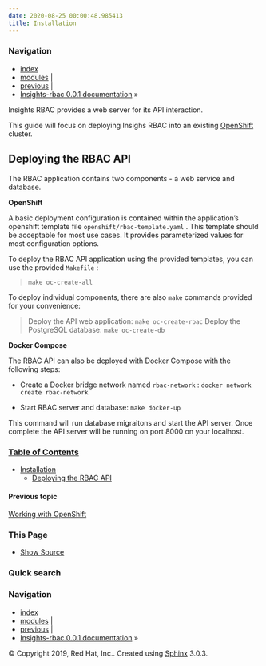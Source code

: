 ```yaml
---
date: 2020-08-25 00:00:48.985413
title: Installation
---
```

### Navigation

  - [index](../genindex/ "General Index")
  - [modules](../py-modindex/ "Python Module Index") |
  - [previous](../openshift/ "Working with OpenShift") |
  - [Insights-rbac 0.0.1 documentation](../index/) »


Insights RBAC provides a web server for its API interaction.

This guide will focus on deploying Insighs RBAC into an existing
[OpenShift](https://www.okd.io/) cluster.

## Deploying the RBAC API

The RBAC application contains two components - a web service and
database.

**OpenShift**

A basic deployment configuration is contained within the application’s
openshift template file ` openshift/rbac-template.yaml ` . This template
should be acceptable for most use cases. It provides parameterized
values for most configuration options.

To deploy the RBAC API application using the provided templates, you can
use the provided ` Makefile ` :

> ` make oc-create-all `

To deploy individual components, there are also ` make ` commands
provided for your convenience:

> Deploy the API web application: ` make oc-create-rbac ` Deploy the
> PostgreSQL database: ` make oc-create-db `

**Docker Compose**

The RBAC API can also be deployed with Docker Compose with the following
steps:

  - Create a Docker bridge network named ` rbac-network ` : ` docker
    network create rbac-network `

  - Start RBAC server and database: ` make docker-up `

This command will run database migraitons and start the API server. Once
complete the API server will be running on port 8000 on your localhost.

### [Table of Contents](../index/)

  - [Installation](#)
      - [Deploying the RBAC API](#deploying-the-rbac-api)

#### Previous topic

[Working with OpenShift](../openshift/ "previous chapter")

### This Page

  - [Show Source](../_sources/install.rst.txt)

### Quick search

### Navigation

  - [index](../genindex/ "General Index")
  - [modules](../py-modindex/ "Python Module Index") |
  - [previous](../openshift/ "Working with OpenShift") |
  - [Insights-rbac 0.0.1 documentation](../index/) »

© Copyright 2019, Red Hat, Inc.. Created using
[Sphinx](http://sphinx-doc.org/) 3.0.3.
